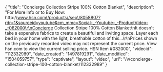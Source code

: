 {
    "title": "Concierge Collection Stripe 100% Cotton Blanket",
    "description": "For More Info or to Buy Now: http:\/\/www.hsn.com\/products\/seo\/8058807?rdr=1&sourceid=youtube&cm_mmc=Social-_-Youtube-_-ProductVideo-_-082000\r\nConcierge Collection Stripe 100% Cotton Blanket\nIt doesn't take a expensive fabrics to create a beautiful and inviting space. Layer each bed in your home with the light, breathable cotton of this...\r\nPrices shown on the previously recorded video may not represent the current price.  View hsn.com to view the current selling price. HSN Item #082000",
    "videoid": "112332989",
    "date_created": "1497819291",
    "date_modified": "1504059757",
    "type": "captivate",
    "layout": "video",
    "url": "\/v\/concierge-collection-stripe-100-cotton-blanket\/112332989"
}